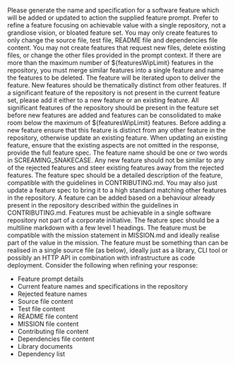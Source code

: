 Please generate the name and specification for a software feature which will be added or updated to action the supplied feature prompt.
Prefer to refine a feature focusing on achievable value with a single repository, not a grandiose vision, or bloated feature set.
You may only create features to only change the source file, test file, README file and dependencies file content. You may not create features that request new files, delete existing files, or change the other files provided in the prompt context.
If there are more than the maximum number of ${featuresWipLimit} features in the repository, you must merge similar features into a single feature and name the features to be deleted.
The feature will be iterated upon to deliver the feature. New features should be thematically distinct from other features.
If a significant feature of the repository is not present in the current feature set, please add it either to a new feature or an existing feature.
All significant features of the repository should be present in the feature set before new features are added and features can be consolidated to make room below the maximum of ${featuresWipLimit} features.
Before adding a new feature ensure that this feature is distinct from any other feature in the repository, otherwise update an existing feature.
When updating an existing feature, ensure that the existing aspects are not omitted in the response, provide the full feature spec.
The feature name should be one or two words in SCREAMING_SNAKECASE.
Any new feature should not be similar to any of the rejected features and steer existing features away from the rejected features.
The feature spec should be a detailed description of the feature, compatible with the guidelines in CONTRIBUTING.md.
You may also just update a feature spec to bring it to a high standard matching other features in the repository.
A feature can be added based on a behaviour already present in the repository described within the guidelines in CONTRIBUTING.md.
Features must be achievable in a single software repository not part of a corporate initiative.
The feature spec should be a multiline markdown with a few level 1 headings.
The feature must be compatible with the mission statement in MISSION.md and ideally realise part of the value in the mission.
The feature must be something than can be realised in a single source file (as below), ideally just as a library, CLI tool or possibly an HTTP API in combination with infrastructure as code deployment.
Consider the following when refining your response:
* Feature prompt details
* Current feature names and specifications in the repository
* Rejected feature names
* Source file content
* Test file content
* README file content
* MISSION file content
* Contributing file content
* Dependencies file content
* Library documents
* Dependency list